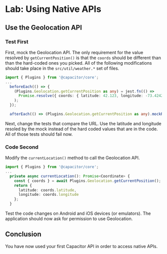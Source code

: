 # Lab: Using Native APIs

## Use the Geolocation API

### Test First

First, mock the Geolocation API.  The only requirement for the value resolved by `getCurrentPosition()` is that the `coords` should be different than than the hard-coded ones you picked. All of the following modifications should take place in the `src/util/weather.*` set of files.

```TypeScript
import { Plugins } from '@capacitor/core';
...
  beforeEach(() => {
    (Plugins.Geolocation.getCurrentPosition as any) = jest.fn(() =>
      Promise.resolve({ coords: { latitude: 42.123, longitude: -73.4242 } })
    );
  });

  afterEach(() => (Plugins.Geolocation.getCurrentPosition as any).mockRestore());
```

Next, change the tests that compare the URL. Use the latitude and longitude resoled by the mock instead of the hard coded values that are in the code. All of those tests should fail now.

### Code Second

Modify the `currentLocation()` method to call the Geolocation API.

```TypeScript
import { Plugins } from '@capacitor/core';
...
  private async currentLocation(): Promise<Coordinate> {
    const { coords } = await Plugins.Geolocation.getCurrentPosition();
    return {
      latitude: coords.latitude,
      longitude: coords.longitude
    };
  }
```

Test the code changes on Android and iOS devices (or emulators). The application should now ask for permission to use Geolocation.

## Conclusion

You have now used your first Capacitor API in order to access native APIs.
